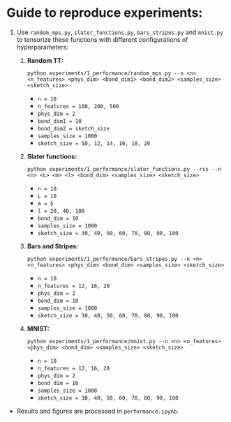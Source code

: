 # Guide to reproduce experiments:


1. Use ``random_mps.py``, ``slater_functions.py``, ``bars_stripes.py`` and
   ``mnist.py`` to tensorize these functions with different configurations of
   hyperparameters:
    

   1. **Random TT:**
      ```
      python experiments/1_performance/random_mps.py --n <n> <n_features> <phys_dim> <bond_dim1> <bond_dim2> <samples_size> <sketch_size>
      ```

      - ``n = 10``
      - ``n_features = 100, 200, 500``
      - ``phys_dim = 2``
      - ``bond_dim1 = 10``
      - ``bond_dim2 = sketch_size``
      - ``samples_size = 1000``
      - ``sketch_size = 10, 12, 14, 16, 18, 20``
    

   2. **Slater functions:**
      ```
      python experiments/1_performance/slater_functions.py --rss --n <n> <L> <m> <l> <bond_dim> <samples_size> <sketch_size>
      ```

      - ``n = 10``
      - ``L = 10``
      - ``m = 5``
      - ``l = 20, 40, 100``
      - ``bond_dim = 10``
      - ``samples_size = 1000``
      - ``sketch_size = 30, 40, 50, 60, 70, 80, 90, 100``
    

   3. **Bars and Stripes:**
      ```
      python experiments/1_performance/bars_stripes.py --n <n> <n_features> <phys_dim> <bond_dim> <samples_size> <sketch_size>
      ```

      - ``n = 10``
      - ``n_features = 12, 16, 20``
      - ``phys_dim = 2``
      - ``bond_dim = 10``
      - ``samples_size = 1000``
      - ``sketch_size = 30, 40, 50, 60, 70, 80, 90, 100``
    

   4. **MNIST:**
      ```
      python experiments/1_performance/mnist.py --n <n> <n_features> <phys_dim> <bond_dim> <samples_size> <sketch_size>
      ```

      - ``n = 10``
      - ``n_features = 12, 16, 20``
      - ``phys_dim = 2``
      - ``bond_dim = 10``
      - ``samples_size = 1000``
      - ``sketch_size = 30, 40, 50, 60, 70, 80, 90, 100``


* Results and figures are processed in ``performance.ipynb``.
